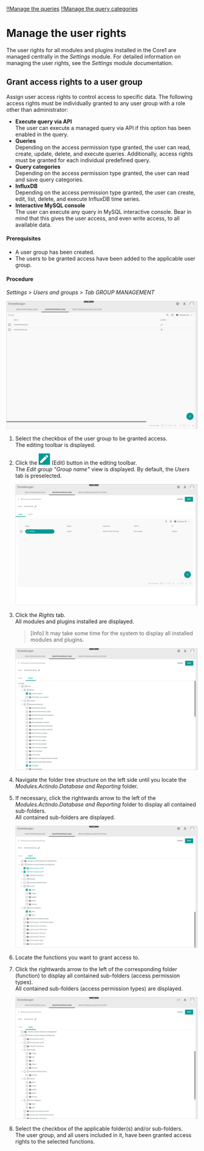 [!!Manage the queries](./01_ManageQueries.md)
[!!Manage the query categories](./02_ManageQueryCategories.md)

# Manage the user rights

The user rights for all modules and plugins installed in the Core1 are managed centrally in the *Settings* module. For detailed information on managing the user rights, see the *Settings* module documentation.

[comment]: <> (Link hinzufügen, wenn verfügbar)

## Grant access rights to a user group

Assign user access rights to control access to specific data. The following access rights must be individually granted to any user group with a role other than administrator:

- **Execute query via API**  
    The user can execute a managed query via API if this option has been enabled in the query.
- **Queries**   
    Depending on the access permission type granted, the user can read, create, update, delete, and execute queries. Additionally, access rights must be granted for each individual predefined query.    
- **Query categories**  
    Depending on the access permission type granted, the user can read and save query categories.
- **InfluxDB**  
    Depending on the access permission type granted, the user can create, edit, list, delete, and execute InfluxDB time series.
- **Interactive MySQL console**  
    The user can execute any query in MySQL interactive console. Bear in mind that this gives the user access, and even write access, to all available data. 

#### Prerequisites

- A user group has been created.
- The users to be granted access have been added to the applicable user group.

[comment]: <> (Links hinzufügen, wenn verfügbar)

#### Procedure

*Settings > Users and groups > Tab GROUP MANAGEMENT*

![Group management](../../Assets/Screenshots/DatabaseAndReporting/GroupManagement.png "[Group management]")

1. Select the checkbox of the user group to be granted access.   
    The editing toolbar is displayed.

2. Click the ![Edit](../../Assets/Icons/Edit01.png "[Edit]") (Edit) button in the editing toolbar.    
    The *Edit group "Group name"* view is displayed. By default, the *Users* tab is preselected.

    ![Edit group users](../../Assets/Screenshots/DatabaseAndReporting/EditGroupUsers.png "[Edit group users]")

3. Click the *Rights* tab.  
    All modules and plugins installed are displayed.

    > [Info] It may take some time for the system to display all installed modules and plugins.

    ![Edit group rights](../../Assets/Screenshots/DatabaseAndReporting/EditGroupRights.png "[Edit group rights]")

4. Navigate the folder tree structure on the left side until you locate the *Modules.Actindo.Database and Reporting* folder.
    
5. If necessary, click the rightwards arrow to the left of the *Modules.Actindo.Database and Reporting* folder to display all contained sub-folders.  
    All contained sub-folders are displayed.

    ![Rights DB and reporting](../../Assets/Screenshots/DatabaseAndReporting/EditGroupRightsDatabaseAndReporting.png "[Rights DB and reporting]")

6. Locate the functions you want to grant access to.

7. Click the rightwards arrow to the left of the corresponding folder (function) to display all contained sub-folders (access permission types).  
    All contained sub-folders (access permission types) are displayed.

    ![Access permission types](../../Assets/Screenshots/DatabaseAndReporting/AccessPermissionTypes.png "[Access permission types]")

8. Select the checkbox of the applicable folder(s) and/or sub-folders.  
    The user group, and all users included in it, have been granted access rights to the selected functions.

